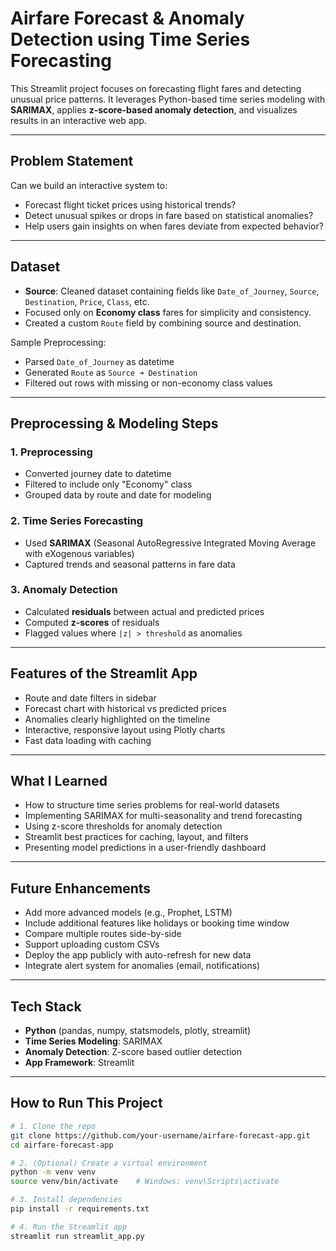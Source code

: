 # Airfare Forecast & Anomaly Detection using Time Series Forecasting

This Streamlit project focuses on forecasting flight fares and detecting unusual price patterns. It leverages Python-based time series modeling with **SARIMAX**, applies **z-score-based anomaly detection**, and visualizes results in an interactive web app.

---

## Problem Statement

Can we build an interactive system to:
- Forecast flight ticket prices using historical trends?
- Detect unusual spikes or drops in fare based on statistical anomalies?
- Help users gain insights on when fares deviate from expected behavior?

---

## Dataset

- **Source**: Cleaned dataset containing fields like `Date_of_Journey`, `Source`, `Destination`, `Price`, `Class`, etc.
- Focused only on **Economy class** fares for simplicity and consistency.
- Created a custom `Route` field by combining source and destination.

Sample Preprocessing:
- Parsed `Date_of_Journey` as datetime
- Generated `Route` as `Source ➜ Destination`
- Filtered out rows with missing or non-economy class values

---

## Preprocessing & Modeling Steps

### 1. Preprocessing
- Converted journey date to datetime
- Filtered to include only "Economy" class
- Grouped data by route and date for modeling

### 2. Time Series Forecasting
- Used **SARIMAX** (Seasonal AutoRegressive Integrated Moving Average with eXogenous variables)  
- Captured trends and seasonal patterns in fare data

### 3. Anomaly Detection
- Calculated **residuals** between actual and predicted prices
- Computed **z-scores** of residuals
- Flagged values where `|z| > threshold` as anomalies

---

## Features of the Streamlit App

- Route and date filters in sidebar
- Forecast chart with historical vs predicted prices
- Anomalies clearly highlighted on the timeline
- Interactive, responsive layout using Plotly charts
- Fast data loading with caching

---

## What I Learned

- How to structure time series problems for real-world datasets
- Implementing SARIMAX for multi-seasonality and trend forecasting
- Using z-score thresholds for anomaly detection
- Streamlit best practices for caching, layout, and filters
- Presenting model predictions in a user-friendly dashboard

---

## Future Enhancements

- Add more advanced models (e.g., Prophet, LSTM)
- Include additional features like holidays or booking time window
- Compare multiple routes side-by-side
- Support uploading custom CSVs
- Deploy the app publicly with auto-refresh for new data
- Integrate alert system for anomalies (email, notifications)

---

## Tech Stack

- **Python** (pandas, numpy, statsmodels, plotly, streamlit)
- **Time Series Modeling**: SARIMAX
- **Anomaly Detection**: Z-score based outlier detection
- **App Framework**: Streamlit

---

## How to Run This Project

```bash
# 1. Clone the repo
git clone https://github.com/your-username/airfare-forecast-app.git
cd airfare-forecast-app

# 2. (Optional) Create a virtual environment
python -m venv venv
source venv/bin/activate    # Windows: venv\Scripts\activate

# 3. Install dependencies
pip install -r requirements.txt

# 4. Run the Streamlit app
streamlit run streamlit_app.py
